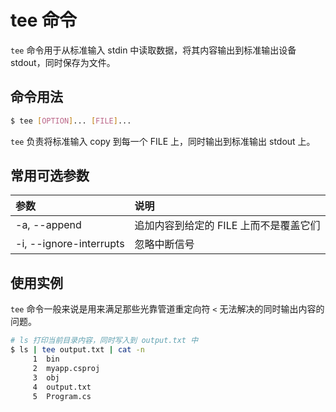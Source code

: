 # tee 命令

`tee` 命令用于从标准输入 stdin 中读取数据，将其内容输出到标准输出设备 stdout，同时保存为文件。

## 命令用法

``` bash
$ tee [OPTION]... [FILE]...
```

`tee` 负责将标准输入 copy 到每一个 FILE 上，同时输出到标准输出 stdout 上。

## 常用可选参数

| 参数 | 说明 |
|:---|:---|
| -a, --append | 追加内容到给定的 FILE 上而不是覆盖它们 |
| -i, --ignore-interrupts | 忽略中断信号 |

## 使用实例

`tee` 命令一般来说是用来满足那些光靠管道重定向符 `<` 无法解决的同时输出内容的问题。

``` bash
# ls 打印当前目录内容，同时写入到 output.txt 中
$ ls | tee output.txt | cat -n
     1  bin
     2  myapp.csproj
     3  obj
     4  output.txt
     5  Program.cs
```